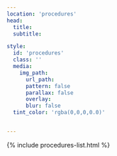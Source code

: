 ```yaml
---
location: 'procedures'
head:
  title:
  subtitle:

style:
  id: 'procedures'
  class: ''
  media:
    img_path:
      url_path:
      pattern: false
      parallax: false
      overlay:
      blur: false
  tint_color: 'rgba(0,0,0,0.0)'  


---
```

{% include procedures-list.html %}
